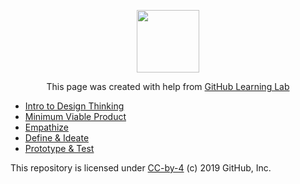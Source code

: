 <p align="center"><img width="100" src="https://user-images.githubusercontent.com/38021615/74766565-2f197600-523a-11ea-9639-e22513cf6e6e.png"></p>

<p align="center">This page was created with help from <a href="https://lab.github.com/">GitHub Learning Lab</a></p>

- [Intro to Design Thinking](five-phases/)
- [Minimum Viable Product](mvp)
- [Empathize](empathy/)
- [Define & Ideate](define-and-ideate/)
- [Prototype & Test](prototype-and-test/)

This repository is licensed under [CC-by-4](LICENSE) (c) 2019 GitHub, Inc.
